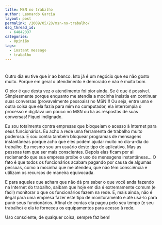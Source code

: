 ```yaml
---
title: MSN no trabalho
author: Leonardo Garcia
layout: post
permalink: /2009/05/20/msn-no-trabalho/
dsq_thread_id:
  - 64842337
categories:
  - Opinião
tags:
  - instant message
  - trabalho
---
```

# 

Outro dia eu tive que ir ao banco. Isto já é um negócio que eu não gosto muito. Porque em geral o atendimento é demorado e não é muito bom.

O pior é que desta vez o atendimento foi pior ainda. Se é que é possível. Simplesmente porque enquanto me atendia a mocinha insistia em continuar suas conversas (provavelmente pessoais) no MSN!!! Ou seja, entre uma e outra coisa que ela fazia para mim no computador, ela interrompia o processo e digitava um pouco no MSN ou lia as respostas de suas conversas! Fiquei indignado.

Eu sou totalmente contra empresas que bloqueiam o acesso à Internet para seus funcionários. Eu acho a rede uma ferramenta de trabalho muito poderosa. E sou contra também bloquear programas de mensagens instantâneas porque acho que eles podem ajudar muito no dia-a-dia do trabalho. Eu mesmo sou um usuário deste tipo de aplicativo. Mas as pessoas tem que ser mais conscientes. Depois elas ficam por ai reclamando que sua empresa proíbe o uso de mensagens instantâneas… O fato é que todos os funcionários acabam pagando por causa de algumas pessoas, como a mocinha que me atendeu, que não têm consciência e utilizam os recursos de maneira equivocada.

E para aqueles que acham que não dá pra saber o que você anda fazendo na Internet do trabalho, saibam que hoje em dia é extremamente comum (e fácil) monitorar o que os funcionários fazem na rede. E, mais ainda, não é ilegal para uma empresa fazer este tipo de monitoramento e até usá-lo para punir seus funcionários. Afinal de contas ela pagou pelo seu tempo (e seu trabalho) e ela te forneceu os equipamentos para acesso à rede.

Uso consciente, de qualquer coisa, sempre faz bem!